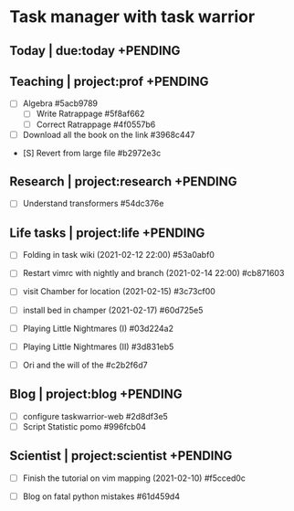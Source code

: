 # Task manager with task warrior

## Today | due:today +PENDING


## Teaching | project:prof +PENDING
* [ ] Algebra  #5acb9789
    * [ ] Write Ratrappage  #5f8af662
    * [ ] Correct Ratrappage  #4f0557b6
* [ ] Download all the book on the link  #3968c447
* [S] Revert from large file  #b2972e3c




## Research | project:research +PENDING
* [ ] Understand transformers  #54dc376e




## Life tasks | project:life  +PENDING
* [ ] Folding in task wiki (2021-02-12 22:00)  #53a0abf0
* [ ] Restart vimrc with nightly and branch (2021-02-14 22:00)  #cb871603
* [ ] visit Chamber for location (2021-02-15)  #3c73cf00
* [ ] install bed in champer (2021-02-17)  #60d725e5
* [ ] Playing Little Nightmares (I)  #03d224a2
* [ ] Playing Little Nightmares (II)  #3d831eb5
* [ ] Ori and the will of the  #c2b2f6d7


## Blog | project:blog +PENDING
* [ ] configure taskwarrior-web  #2d8df3e5
* [ ] Script Statistic pomo  #996fcb04

## Scientist | project:scientist +PENDING
* [ ] Finish the tutorial on vim mapping (2021-02-10)  #f5cced0c
* [ ] Blog on fatal python mistakes  #61d459d4


